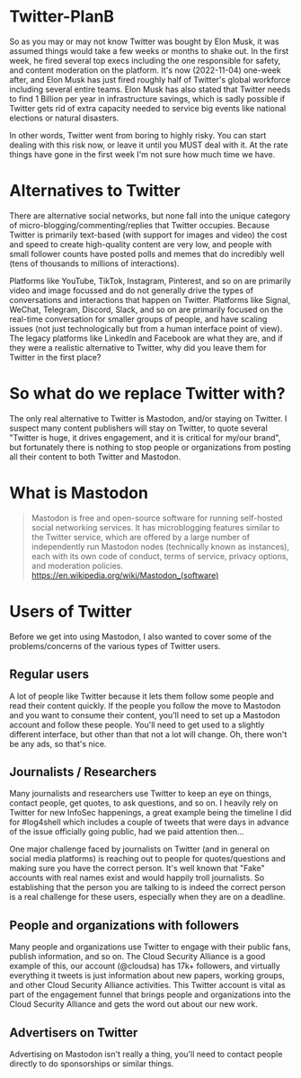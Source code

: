 # Twitter-PlanB

So as you may or may not know Twitter was bought by Elon Musk, it was assumed things would take a few weeks or months to shake out. In the first week, he fired several top execs including the one responsible for safety, and content moderation on the platform. It's now (2022-11-04) one-week after, and Elon Musk has just fired roughly half of Twitter's global workforce including several entire teams. Elon Musk has also stated that Twitter needs to find 1 Billion per year in infrastructure savings, which is sadly possible if Twitter gets rid of extra capacity needed to service big events like national elections or natural disasters.

In other words, Twitter went from boring to highly risky. You can start dealing with this risk now, or leave it until you MUST deal with it. At the rate things have gone in the first week I'm not sure how much time we have.

# Alternatives to Twitter

There are alternative social networks, but none fall into the unique category of micro-blogging/commenting/replies that Twitter occupies. Because Twitter is primarily text-based (with support for images and video) the cost and speed to create high-quality content are very low, and people with small follower counts have posted polls and memes that do incredibly well (tens of thousands to millions of interactions). 

Platforms like YouTube, TikTok, Instagram, Pinterest, and so on are primarily video and image focussed and do not generally drive the types of conversations and interactions that happen on Twitter. Platforms like Signal, WeChat, Telegram, Discord, Slack, and so on are primarily focused on the real-time conversation for smaller groups of people, and have scaling issues (not just technologically but from a human interface point of view). The legacy platforms like LinkedIn and Facebook are what they are, and if they were a realistic alternative to Twitter, why did you leave them for Twitter in the first place?

# So what do we replace Twitter with?

The only real alternative to Twitter is Mastodon, and/or staying on Twitter. I suspect many content publishers will stay on Twitter, to quote several "Twitter is huge, it drives engagement, and it is critical for my/our brand", but fortunately there is nothing to stop people or organizations from posting all their content to both Twitter and Mastodon.

# What is Mastodon

> Mastodon is free and open-source software for running self-hosted social networking services. It has microblogging features similar to the Twitter service, which are offered by a large number of independently run Mastodon nodes (technically known as instances), each with its own code of conduct, terms of service, privacy options, and moderation policies. https://en.wikipedia.org/wiki/Mastodon_(software)

# Users of Twitter

Before we get into using Mastodon, I also wanted to cover some of the problems/concerns of the various types of Twitter users.

## Regular users

A lot of people like Twitter because it lets them follow some people and read their content quickly. If the people you follow the move to Mastodon and you want to consume their content, you'll need to set up a Mastodon account and follow these people. You'll need to get used to a slightly different interface, but other than that not a lot will change. Oh, there won't be any ads, so that's nice.

## Journalists / Researchers

Many journalists and researchers use Twitter to keep an eye on things, contact people, get quotes, to ask questions, and so on. I heavily rely on Twitter for new InfoSec happenings, a great example being the timeline I did for #log4shell which includes a couple of tweets that were days in advance of the issue officially going public, had we paid attention then...

One major challenge faced by journalists on Twitter (and in general on social media platforms) is reaching out to people for quotes/questions and making sure you have the correct person. It's well known that "Fake" accounts with real names exist and would happily troll journalists. So establishing that the person you are talking to is indeed the correct person is a real challenge for these users, especially when they are on a deadline.

## People and organizations with followers

Many people and organizations use Twitter to engage with their public fans, publish information, and so on. The Cloud Security Alliance is a good example of this, our account (@cloudsa) has 17k+ followers, and virtually everything it tweets is just information about new papers, working groups, and other Cloud Security Alliance activities. This Twitter account is vital as part of the engagement funnel that brings people and organizations into the Cloud Security Alliance and gets the word out about our new work.


## Advertisers on Twitter

Advertising on Mastodon isn't really a thing, you'll need to contact people directly to do sponsorships or similar things.
